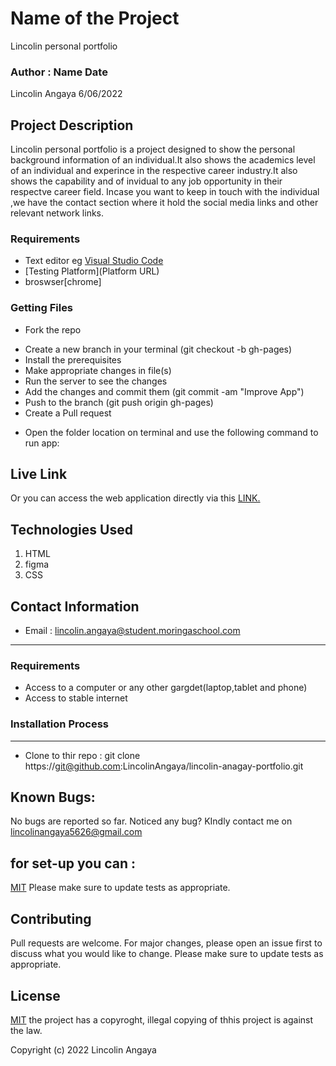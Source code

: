 # Name of the Project
Lincolin personal portfolio
### Author : Name Date
Lincolin Angaya   6/06/2022
## Project Description
Lincolin personal portfolio is a project designed to show the  personal background information of  an individual.It also shows the academics level of an individual and experince in the respective career industry.It also shows the capability and  of invidual to any job opportunity in their respectve career field. Incase you want to keep in touch with the individual ,we  have the contact section where it hold the social media links and other relevant  network  links.
### Requirements
* Text editor eg [Visual Studio Code](https://code.visualstudio.com/download)
* [Testing Platform](Platform URL)
* broswser[chrome]

### Getting Files
* Fork the repo
- Create a new branch in your terminal (git checkout -b gh-pages)
- Install the prerequisites
- Make appropriate changes in file(s)
- Run the server to see the changes
- Add the changes and commit them (git commit -am "Improve App")
- Push to the branch (git push origin gh-pages)
- Create a Pull request
* Open the folder location on terminal and use the following command to run app:

## Live Link
Or you can access the web application directly via this [LINK.](https://lincolinangaya.github.io/lincolin-angaya/)

## Technologies Used
1. HTML
2. figma
3. CSS
## Contact Information
* Email : lincolin.angaya@student.moringaschool.com
*****
 ###  Requirements
 * Access to  a computer or any other gargdet(laptop,tablet and phone)
 * Access to  stable internet
 ### Installation Process
 ****
* Clone to thir repo : git clone https://git@github.com:LincolinAngaya/lincolin-anagay-portfolio.git
## Known Bugs:
No bugs are reported so far. Noticed any bug? KIndly contact me on lincolinangaya5626@gmail.com
## for set-up you can :
[MIT](https://github.com/LincolinAngaya/moringa-school/)
Please make sure to update tests as appropriate.
## Contributing
Pull requests are welcome. For major changes, please open an issue first to discuss what you would like to change.
Please make sure to update tests as appropriate.

## License
[MIT](https://choosealicense.com/licenses/mit/)
 the project has a copyroght, illegal copying of thhis project is against the law.

Copyright (c) 2022 Lincolin Angaya
